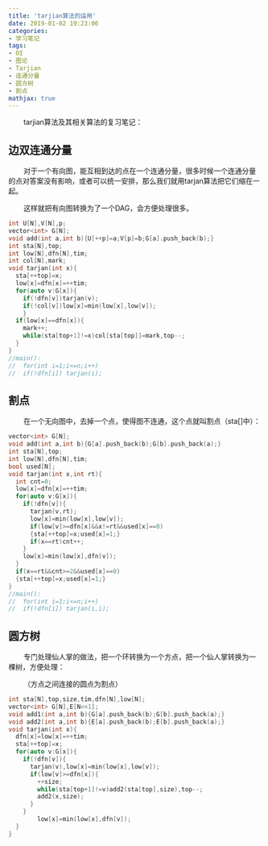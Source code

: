 ```yaml
---
title: 'tarjian算法的运用'
date: 2019-01-02 19:23:06
categories:
- 学习笔记
tags:
- OI
- 图论
- Tarjian
- 连通分量
- 圆方树
- 割点
mathjax: true
---
```


$\ \ \ \ \ \ \ \,$tarjian算法及其相关算法的复习笔记：

<!-- more -->

## 边双连通分量

$\ \ \ \ \ \ \ \,$对于一个有向图，能互相到达的点在一个连通分量，很多时候一个连通分量的点对答案没有影响，或者可以统一安排，那么我们就用tarjan算法把它们缩在一起。

$\ \ \ \ \ \ \ \,$这样就把有向图转换为了一个DAG，会方便处理很多。

``` cpp
int U[N],V[N],p;
vector<int> G[N];
void add(int a,int b){U[++p]=a;V[p]=b;G[a].push_back(b);}
int sta[N],top;
int low[N],dfn[N],tim;
int col[N],mark;
void tarjan(int x){
  sta[++top]=x;
  low[x]=dfn[x]=++tim;
  for(auto v:G[x]){
  	if(!dfn[v])tarjan(v);
    if(!col[v])low[x]=min(low[x],low[v]);
	}
  if(low[x]==dfn[x]){
    mark++; 
    while(sta[top+1]!=x)col[sta[top]]=mark,top--;
  }
}
//main():
//  for(int i=1;i<=n;i++)
//  if(!dfn[i]) tarjan(i);
```


## 割点

$\ \ \ \ \ \ \ \,$在一个无向图中，去掉一个点，使得图不连通，这个点就叫割点（sta[]中）：

``` cpp
vector<int> G[N];
void add(int a,int b){G[a].push_back(b);G[b].push_back(a);}
int sta[N],top;
int low[N],dfn[N],tim;
bool used[N];
void tarjan(int x,int rt){
  int cnt=0;
  low[x]=dfn[x]=++tim;
  for(auto v:G[x]){
  	if(!dfn[v]){
      tarjan(v,rt);
      low[x]=min(low[x],low[v]);
      if(low[v]>=dfn[x]&&x!=rt&&used[x]==0)
      {sta[++top]=x;used[x]=1;}
      if(x==rt)cnt++;
    }
    low[x]=min(low[x],dfn[v]);
  }
  if(x==rt&&cnt>=2&&used[x]==0)
  {sta[++top]=x;used[x]=1;}
}
//main():
//  for(int i=1;i<=n;i++)
//  if(!dfn[i]) tarjan(i,i);
```


## 圆方树

$\ \ \ \ \ \ \ \,$专门处理仙人掌的做法，把一个环转换为一个方点，把一个仙人掌转换为一棵树，方便处理：

$\ \ \ \ \ \ \ \,$（方点之间连接的圆点为割点）

``` cpp
int sta[N],top,size,tim,dfn[N],low[N];
vector<int> G[N],E[N<<1];
void add1(int a,int b){G[a].push_back(b);G[b].push_back(a);}
void add2(int a,int b){E[a].push_back(b);E[b].push_back(a);}
void tarjan(int x){
  dfn[x]=low[x]=++tim;
  sta[++top]=x;
  for(auto v:G[x]){
    if(!dfn[v]){
      tarjan(v),low[x]=min(low[x],low[v]);
      if(low[v]>=dfn[x]){
        ++size;
        while(sta[top+1]!=v)add2(sta[top],size),top--;
        add2(x,size);
      }
    }
		low[x]=min(low[x],dfn[v]);
  }
}
```